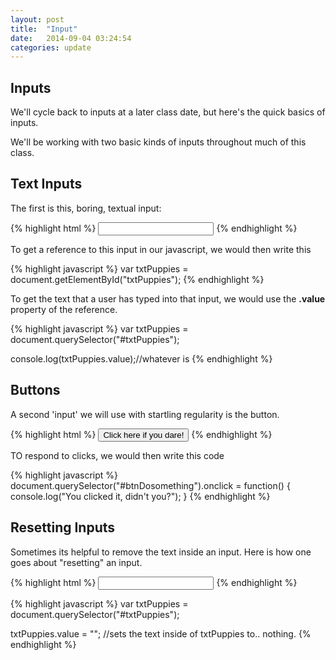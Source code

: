 ```yaml
---
layout: post
title:  "Input"
date:   2014-09-04 03:24:54
categories: update
---
```



Inputs
---------------

We'll cycle back to inputs at a later class date, but here's the quick basics of inputs.


We'll be working with two basic kinds of inputs throughout much of this class.

Text Inputs
------------------------

The first is this, boring, textual input:

{% highlight html %}
<input id="txtPuppies" />
{% endhighlight %}

To get a reference to this input in our javascript, we would then write this

{% highlight javascript %}
var txtPuppies = document.getElementById("txtPuppies");
{% endhighlight %}

To get the text that a user has typed into that input, we would use the **.value** property of the reference.

{% highlight javascript %}
var txtPuppies = document.querySelector("#txtPuppies");

console.log(txtPuppies.value);//whatever is
{% endhighlight %}


Buttons
----------------------------------

A second 'input' we will use with startling regularity is the button.

{% highlight html %}
<input id="btnDosomething" type="button" value="Click here if you dare!"/>
{% endhighlight %}


TO respond to clicks, we would then write this code

{% highlight javascript %}
document.querySelector("#btnDosomething").onclick = function() {
	console.log("You clicked it, didn't you?");
}
{% endhighlight %}


Resetting Inputs
-----------------------------------

Sometimes its helpful to remove the text inside an input. Here is how one goes about "resetting" an input.

{% highlight html %}
<input id="txtPuppies" />
{% endhighlight %}

{% highlight javascript %}
var txtPuppies = document.querySelector("#txtPuppies");

txtPuppies.value = ""; //sets the text inside of txtPuppies to.. nothing.
{% endhighlight %}
